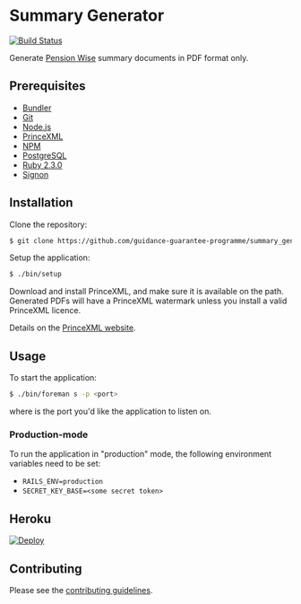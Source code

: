 # Summary Generator

[![Build Status](https://travis-ci.org/guidance-guarantee-programme/summary_generator.svg?branch=master)](https://travis-ci.org/guidance-guarantee-programme/summary_generator)

Generate [Pension Wise] summary documents in PDF format only.


## Prerequisites

* [Bundler]
* [Git]
* [Node.js][Node]
* [PrinceXML]
* [NPM]         
* [PostgreSQL]
* [Ruby 2.3.0][Ruby]
* [Signon]


## Installation

Clone the repository:

```sh
$ git clone https://github.com/guidance-guarantee-programme/summary_generator.git
```

Setup the application:

```sh
$ ./bin/setup
```

Download and install PrinceXML, and make sure it is available on the path. Generated PDFs will
have a PrinceXML watermark unless you install a valid PrinceXML licence.

Details on the [PrinceXML website][princexml].

## Usage

To start the application:

```sh
$ ./bin/foreman s -p <port>
```

where <port> is the port you'd like the application to listen on.

### Production-mode

To run the application in "production" mode, the following environment variables need to be set:

* `RAILS_ENV=production`
* `SECRET_KEY_BASE=<some secret token>`

## Heroku

[![Deploy](https://www.herokucdn.com/deploy/button.png)](https://heroku.com/deploy)


## Contributing

Please see the [contributing guidelines](/CONTRIBUTING.md).

[bundler]: http://bundler.io
[git]: http://git-scm.com
[heroku]: https://www.heroku.com
[node]: http://nodejs.org
[npm]: https://www.npmjs.org
[pension wise]: https://www.pensionwise.gov.uk          
[postgresql]: http://www.postgresql.org
[princexml]: http://www.princexml.com/
[ruby]: http://www.ruby-lang.org/en
[signon]: https://github.com/guidance-guarantee-programme/signonotron2
